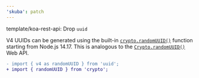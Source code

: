 ```yaml
---
'skuba': patch
---
```


template/koa-rest-api: Drop `uuid`

V4 UUIDs can be generated using the built-in [`crypto.randomUUID()`](https://nodejs.org/docs/latest-v16.x/api/crypto.html#cryptorandomuuidoptions) function starting from Node.js 14.17. This is analogous to the [`Crypto.randomUUID()`](https://developer.mozilla.org/en-US/docs/Web/API/Crypto/randomUUID) Web API.

```diff
- import { v4 as randomUUID } from 'uuid';
+ import { randomUUID } from 'crypto';
```
